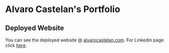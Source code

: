 # Alvaro Castelan's Portfolio 

## Deployed Website
You can see the deployed website @ [alvarocastelan.com](alvarocastelan.com).
For Linkedin page click [here](https://www.linkedin.com/in/alvarocastelan).



